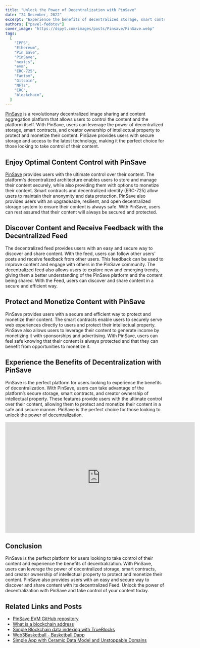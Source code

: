 ```yaml
---
title: "Unlock the Power of Decentralization with PinSave"
date: "24 December, 2022"
excerpt: "Experience the benefits of decentralized storage, smart contracts, and creator ownership of intellectual property to protect and monetize your content."
authors: ["pavel-fedotov"]
cover_image: "https://dspyt.com/images/posts/Pinsave/PinSave.webp"
tags:
  [
    "IPFS",
    "Ethereum",
    "Pin Save",
    "PinSave",
    "nextjs",
    "evm",
    "ERC-725",
    "Fantom",
    "Gitcoin",
    "NFTs",
    "ERC",
    "blockchain",
  ]
---
```


[PinSave](https://pinsave.app) is a revolutionary decentralized image sharing and content aggregation platform that allows users to control the content and the platform itself. With PinSave, users can leverage the power of decentralized storage, smart contracts, and creator ownership of intellectual property to protect and monetize their content. PinSave provides users with secure storage and access to the latest technology, making it the perfect choice for those looking to take control of their content.

## Enjoy Optimal Content Control with PinSave

[PinSave](https://pinsave.app) provides users with the ultimate control over their content. The platform's decentralized architecture enables users to store and manage their content securely, while also providing them with options to monetize their content. Smart contracts and decentralized identity (ERC-725) allow users to maintain their anonymity and data protection. PinSave also provides users with an upgradeable, resilient, and open decentralized storage system to ensure their content is always safe. With PinSave, users can rest assured that their content will always be secured and protected.

## Discover Content and Receive Feedback with the Decentralized Feed

The decentralized feed provides users with an easy and secure way to discover and share content. With the feed, users can follow other users’ posts and receive feedback from other users. This feedback can be used to improve content and engage with others in the PinSave community. The decentralized feed also allows users to explore new and emerging trends, giving them a better understanding of the PinSave platform and the content being shared. With the Feed, users can discover and share content in a secure and efficient way.

## Protect and Monetize Content with PinSave

PinSave provides users with a secure and efficient way to protect and monetize their content. The smart contracts enable users to securely serve web experiences directly to users and protect their intellectual property. PinSave also allows users to leverage their content to generate income by monetizing it with sponsorships and advertising. With PinSave, users can feel safe knowing that their content is always protected and that they can benefit from opportunities to monetize it.

## Experience the Benefits of Decentralization with PinSave

PinSave is the perfect platform for users looking to experience the benefits of decentralization. With PinSave, users can take advantage of the platform’s secure storage, smart contracts, and creator ownership of intellectual property. These features provide users with the ultimate control over their content, allowing them to protect and monetize their content in a safe and secure manner. PinSave is the perfect choice for those looking to unlock the power of decentralization.

<div className="flex justify-center">
    <iframe width="600" height="350" src="https://www.youtube.com/embed/PS5V446aarE?autoplay=1&mute=1" title="YouTube video player" frameBorder="0" allow="accelerometer; autoplay; clipboard-write; encrypted-media; gyroscope; picture-in-picture;fullscreen"></iframe>
</div>

## Conclusion

PinSave is the perfect platform for users looking to take control of their content and experience the benefits of decentralization. With PinSave, users can leverage the power of decentralized storage, smart contracts, and creator ownership of intellectual property to protect and monetize their content. PinSave also provides users with an easy and secure way to discover and share content with its decentralized Feed. Unlock the power of decentralization with PinSave and take control of your content today.

## Related Links and Posts

- [PinSave EVM GitHub repository](https://github.com/dspytdao/PinSave-EVM)
- [What is a blockchain address](https://dspyt.com/what-is-blockchain-address)
- [Simple Blockchain data indexing with TrueBlocks](https://dspyt.com/blockchain-data-indexer-with-trueblocks)
- [Web3Basketball - Basketball Dapp](https://dspyt.com/Web3Basketball)
- [Simple App with Ceramic Data Model and Unstoppable Domains](https://dspyt.com/simple-app-with-ceramic-data-model-and-unstoppable-domains)
